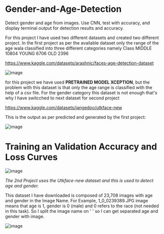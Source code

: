 # Gender-and-Age-Detection
Detect gender and age from images. Use CNN, test with accuracy, and display terminal output for detection results and accuracy.

For this project I have used two different datasets and created two different project. In the first project as per the available dataset only the range of the age wala classified into three different categories namely
Class
MIDDLE    10804
YOUNG      6706
OLD        2396

https://www.kaggle.com/datasets/arashnic/faces-age-detection-dataset

![image](https://github.com/user-attachments/assets/a73fc443-4ce2-4bbc-8ca4-102df5d27295)

for this project we have used **PRETRAINED MODEL XCEPTION**, but the problem with this dataset is that only the age range is classified with the help of a csv file. For the gender category this dataset is not enough that's why I have switcched to next dataset for second project

https://www.kaggle.com/datasets/jangedoo/utkface-new

This is the output as per predicted and generated by the first project:

![image](https://github.com/user-attachments/assets/285213a1-cbb0-4730-8520-681a50084474)

# Training an Validation Accuracy and Loss Curves

![image](https://github.com/user-attachments/assets/29c72091-245d-43c1-bd0e-442cc4818539)


*The 2nd Project uses the Utkface-new dataset and this is used to detect age and gender.*

This dataset I have downloaded is composed of 23,708 images with age and gender in the Image Name. For Example, 1_0_0239389.JPG image means that age is 1, gender is 0 (male) and 0 refers to the race (not needed in this task). So I split the image name on ' ' so I can get separated age and gender with image. 

![image](https://github.com/user-attachments/assets/18dfd81f-a267-4074-afdc-6985a6b3a313)



